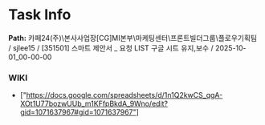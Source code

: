 # Task Info

**Path:** 카페24(주)\본사사업장\[CG]MI본부\마케팅센터\프론트빌더그룹\플로우기획팀 / sjlee15 / [351501] 스마트 제안서 _ 요청 LIST 구글 시트 유지,보수 / 2025-10-01_00-00-00

### WIKI
- ["https://docs.google.com/spreadsheets/d/1n1Q2kwCS_qgA-XOt1U77bozwUUb_m1KFfpBkdA_9Wno/edit?gid=1071637967#gid=1071637967"]

